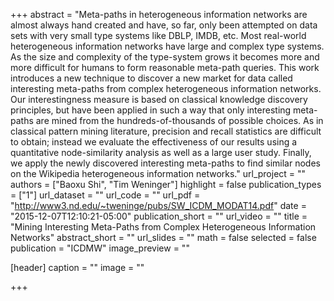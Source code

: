 +++
abstract = "Meta-paths in heterogeneous information networks are almost always hand created and have, so far, only been attempted on data sets with very small type systems like DBLP, IMDB, etc. Most real-world heterogeneous information networks have large and complex type systems. As the size and complexity of the type-system grows it becomes more and more difficult for humans to form reasonable meta-path queries. This work introduces a new technique to discover a new market for data called interesting meta-paths from complex heterogeneous information networks. Our interestingness measure is based on classical knowledge discovery principles, but have been applied in such a way that only interesting meta-paths are mined from the hundreds-of-thousands of possible choices. As in classical pattern mining literature, precision and recall statistics are difficult to obtain; instead we evaluate the effectiveness of our results using a quantitative node-similarity analysis as well as a large user study. Finally, we apply the newly discovered interesting meta-paths to find similar nodes on the Wikipedia heterogeneous information networks."
url_project = ""
authors = ["Baoxu Shi", "Tim Weninger"]
highlight = false
publication_types = ["1"]
url_dataset = ""
url_code = ""
url_pdf = "http://www3.nd.edu/~tweninge/pubs/SW_ICDM_MODAT14.pdf"
date = "2015-12-07T12:10:21-05:00"
publication_short = ""
url_video = ""
title = "Mining Interesting Meta-Paths from Complex Heterogeneous Information Networks"
abstract_short = ""
url_slides = ""
math = false
selected = false
publication = "ICDMW"
image_preview = ""

[header]
  caption = ""
  image = ""

+++

